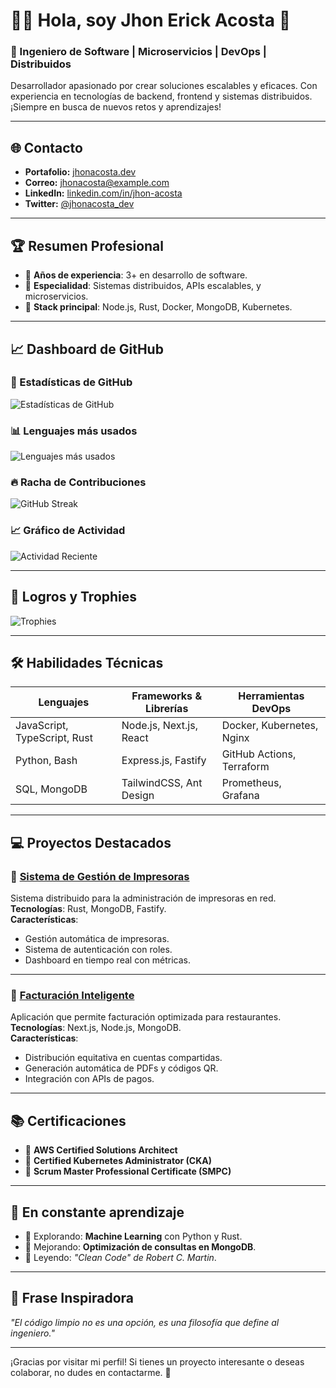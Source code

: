 # 👨‍💻 Hola, soy Jhon Erick Acosta 👋

### 🚀 Ingeniero de Software | Microservicios | DevOps | Distribuidos

Desarrollador apasionado por crear soluciones escalables y eficaces. Con experiencia en tecnologías de backend, frontend y sistemas distribuidos. ¡Siempre en busca de nuevos retos y aprendizajes!

---

## 🌐 Contacto
- **Portafolio:** [jhonacosta.dev](https://example.com)
- **Correo:** [jhonacosta@example.com](mailto:jhonacosta@example.com)
- **LinkedIn:** [linkedin.com/in/jhon-acosta](https://linkedin.com/in/jhon-acosta)
- **Twitter:** [@jhonacosta_dev](https://twitter.com/jhonacosta_dev)

---

## 🏆 Resumen Profesional
- 🔹 **Años de experiencia**: 3+ en desarrollo de software.
- 🔹 **Especialidad**: Sistemas distribuidos, APIs escalables, y microservicios.
- 🔹 **Stack principal**: Node.js, Rust, Docker, MongoDB, Kubernetes.

---

## 📈 Dashboard de GitHub

### 🚀 Estadísticas de GitHub
![Estadísticas de GitHub](https://github-readme-stats.vercel.app/api?username=jhon-acosta&show_icons=true&theme=github_dark&count_private=true&include_all_commits=true)

### 📊 Lenguajes más usados
![Lenguajes más usados](https://github-readme-stats.vercel.app/api/top-langs/?username=jhon-acosta&layout=compact&theme=github_dark&hide=html,css&langs_count=6)

### 🔥 Racha de Contribuciones
![GitHub Streak](https://streak-stats.demolab.com?user=jhon-acosta&theme=github-dark-blue&date_format=j%20M%5B%20Y%5D)

### 📈 Gráfico de Actividad
![Actividad Reciente](https://github-readme-activity-graph.cyclic.app/graph?username=jhon-acosta&theme=react-dark&area=true)

---

## 🌟 Logros y Trophies
![Trophies](https://github-profile-trophy.vercel.app/?username=jhon-acosta&theme=gruvbox&margin-w=15&margin-h=15)

---

## 🛠️ Habilidades Técnicas
| **Lenguajes** | **Frameworks & Librerías** | **Herramientas DevOps** |
|---------------|----------------------------|--------------------------|
| JavaScript, TypeScript, Rust | Node.js, Next.js, React | Docker, Kubernetes, Nginx |
| Python, Bash | Express.js, Fastify | GitHub Actions, Terraform |
| SQL, MongoDB | TailwindCSS, Ant Design | Prometheus, Grafana |

---

## 💻 Proyectos Destacados

### 📌 **[Sistema de Gestión de Impresoras](https://github.com/jhon-acosta/print-management-system)**
Sistema distribuido para la administración de impresoras en red.  
**Tecnologías**: Rust, MongoDB, Fastify.  
**Características**:
- Gestión automática de impresoras.
- Sistema de autenticación con roles.
- Dashboard en tiempo real con métricas.

---

### 📌 **[Facturación Inteligente](https://github.com/jhon-acosta/smart-billing)**
Aplicación que permite facturación optimizada para restaurantes.  
**Tecnologías**: Next.js, Node.js, MongoDB.  
**Características**:
- Distribución equitativa en cuentas compartidas.
- Generación automática de PDFs y códigos QR.
- Integración con APIs de pagos.

---

## 📚 Certificaciones
- 📜 **AWS Certified Solutions Architect**  
- 📜 **Certified Kubernetes Administrator (CKA)**  
- 📜 **Scrum Master Professional Certificate (SMPC)**  

---

## 🌱 En constante aprendizaje
- 🚀 Explorando: **Machine Learning** con Python y Rust.
- 🔧 Mejorando: **Optimización de consultas en MongoDB**.
- 📘 Leyendo: *"Clean Code" de Robert C. Martin*.

---

## 🌌 Frase Inspiradora
*"El código limpio no es una opción, es una filosofía que define al ingeniero."*

---

¡Gracias por visitar mi perfil! Si tienes un proyecto interesante o deseas colaborar, no dudes en contactarme. 🚀
